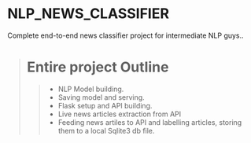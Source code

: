 # NLP_NEWS_CLASSIFIER
Complete end-to-end news classifier project for intermediate NLP guys..

> # Entire project Outline
> > - NLP Model building.
> > - Saving model and serving.
> > - Flask setup and API building.
> > - Live news articles extraction from API
> > - Feeding news artiles to API and labelling articles, storing them to a local Sqlite3 db file.
